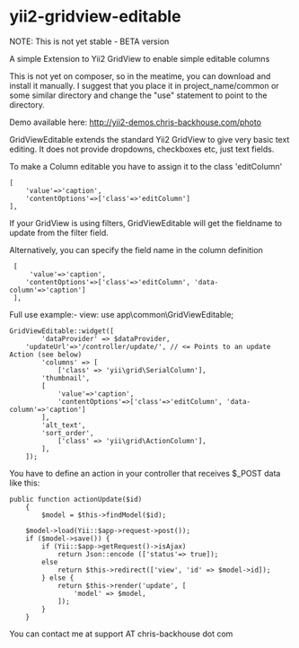 yii2-gridview-editable
======================

 NOTE:  This is not yet stable - BETA version
 
 A simple Extension to Yii2 GridView to enable simple editable columns
 
 This is not yet on composer, so in the meatime, you can download and install 
 it manually.  I suggest that you place it in project_name/common or some similar
 directory and change the "use" statement to point to the directory.
 
 Demo available here: http://yii2-demos.chris-backhouse.com/photo

 GridViewEditable extends the standard Yii2 GridView to give very basic
  text editing.  It does not provide dropdowns, checkboxes etc, just 
  text fields.
 
  To make a Column editable you have to assign it to the class 'editColumn'
  
 	[
 	    'value'=>'caption',
 	    'contentOptions'=>['class'=>'editColumn']
 	],
 
  If your GridView is using filters, GridViewEditable will get the fieldname to 
  update from the filter field.
  
  Alternatively, you can specify the field name in the column definition
  
	 [
	     'value'=>'caption',
	    'contentOptions'=>['class'=>'editColumn', 'data-column'=>'caption']
	 ],
 
  Full use example:-
  view:
  use app\common\GridViewEditable;
 
  	GridViewEditable::widget([
        	'dataProvider' => $dataProvider,
		'updateUrl'=>'/controller/update/', // <= Points to an update Action (see below)
	        'columns' => [
	            ['class' => 'yii\grid\SerialColumn'],
			'thumbnail',
			[
			    'value'=>'caption',
			    'contentOptions'=>['class'=>'editColumn', 'data-column'=>'caption']
			],
			'alt_text',
			'sort_order',
	            ['class' => 'yii\grid\ActionColumn'],
	        ],
	    ]); 
  
  You have to define an action in your controller that receives $_POST data like this:
  
	public function actionUpdate($id)
	    {
	        $model = $this->findModel($id);
	
		$model->load(Yii::$app->request->post());
		if ($model->save()) {
		    if (Yii::$app->getRequest()->isAjax)
			    return Json::encode (['status'=> true]);
			else 
			    return $this->redirect(['view', 'id' => $model->id]);
	        } else {
	            return $this->render('update', [
	                'model' => $model,
	            ]);
	        }
	    }
	    
  You can contact me at support AT chris-backhouse dot com	    
  
